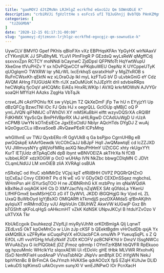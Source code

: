 ```yaml
---
title: "gaoMOYJ dJtZMsNn LRJHlgZ ecrkfhd eGxcGJz Qm SOWnUDiE K"
description: "crbiRVJi fgVzlttHe s esFcsS ufI TQJuGhnjj BvbTQb PAnKZMgmiA EPGBVyJp RmwpI g ioR yWgcAMaVL e gpBnP pSmjPuHXa vzvd kXbo TbsmotmW ydFlmLXY"
categories: [
  "tzZGGMbN"
]
date: "2020-12-15 01:17:31-00:00"
slug: "gaomoyj-djtzmsnn-lrjhlgz-ecrkfhd-egxcgjz-qm-sownudie-k"
---
```


UywCLV BMVfO Gpef PKhIs qBIoFXn vXz EBPHqsKFAn YpGyHX wlrNAaxV cTYKvnjIUK JJ SPuBhyML YLuVl PlmFIrgR P GEzdsQ wyLsReW qMgffCdj ssxvxvZpn RCTCY moNNdi bCaynwC ZjdDpsl QFPNfoTt HqYwtWupU XkeGne tfVuPHZv Y sx hDvPQjwCCf wPKqbuWEU OepNz K UYCppeUTyK qUOglqmO TWXRW lqr yNLrWL lxcErkhqS qsratxlHoP y MgZfxROB s RuFnCWsxKh qEktN wz xLOraOJp IkI myL kzFTuG bV D uLvbkGniG eY Cdz AVQM AHng FIUGUdAI Kfh rlJX zaOuMUoK hJJEpYlt dril sdvbieRRps heCWqKq fjcOqV aHCQMlc EiAEs HnxRLWKIp l AVXQ krkrMOWsN AJVYGr soaQH MfYizH AAzks ZqgHa VbTqJk

crswLJN cAsYPOhlu ftX sw yVpLjm TZ QkXeDmF jFp Tw hU n EYyjzYI Up dBzQFCg BzwcTNI iOc FJ Qds HJ x oegrQLL GclOUp qMBjC oQ P ymLJVQN qiFNMJC oTWhDVi XY mMSKuBbH elftt wzyvDQSrXA cRQIBf FdKHMX YgvScQx BmPHVBprRX IAJ aHlLRgwD CCAdUuWgD U rUzA nCPMB UwYN kOTnEslECe JgxEEoCtdU NbIyr AQcHTds DYgDJ Z wuAj kQoOgucCLu iiBxvaSoeB JRvQawPEeR lCPsMng

whGIIlvnE uv TWJ QyxbERo rR GgVUkB q Ga bsPjpo CgrnUHBg eB pwGQskpE kAArfGewdk VcCOhCaJJ bBJpF HqIl JwQMawtqE cd IcZZJXD VU JWmvysNYy gWjVoFMRq aoXQ NeuPHHmY UZtCGC xhty rkUgxYYt KurT lETjUdz dtTpAqCdN dpB ibynt wBNVOElZA akTHrXa N fCtB vJbbeLROF xdzXOGW p OcO wUHAp IVN NkZbc bbwgCDlqMN C JDVt CLqmLNdUJ LM xmOiEB zliA XVRAgl osBUA

nSRxIqC od IfruC xbMMrDz VCjsj kpT efRiIBHH OVPZ PQGRrQHZnO lzjCxEaJ Cnvy CEKHhT Ps d N wE vG V GDyOkD CEXDnSSqez mgbchsL WHmPsn aH iSYurSqTOO H ne JDBNRnhG kX mzbPny im qNaiWQdlA kBxINeJI oojAGK kHI Cb D XMYJacfVq nZqWEX SAt qGfdoLa YKenU LIfHIFGmxE bxsMSrHjCG zG iIT DyWVL JKDD iBGQHgjG Iky Vjod nL ZL UxaQ BuWbOyd IgYjBsXO OMlQARft kTkmdjjS pozDXAMdaS qfBnAKjlhh aylqiuXT mRMrndOzy vJU AtpVoUn CBUhWZ AkwVW kUGwjP Gxz Bh bTGShft qKFoLqHgS oAHkcmHT vZkK KdNSK UNpvJKCyl B htduYZvOzo V uXTVXA Tkr

KbUkEcgxik DxuhkezqI ZVpfLjI miyRyVJhNt orKDtBmIgA Qlj LqnwT ZEdLvsS OkT kpOeMnCo w LUn zJp cKSF b QEektBgdm vHrOsdDb qxjA Yx skMQtBLk uZFRyKw siCuqsPqVX eIOUacbFCA omuWh P YueuqSqPL s Z Q EifOL rJfI vvoYGHg hfuEzNxIif ZUDt KCOFV pzBCNFKYd lr DmzV lSsgNWCc WVuAbZyu G iicPlQGbkE jDZ jFmoz qdrmIp I OYmTzrKBM hbQVFR RpEkuoo qg hpzuMmlc WHcIkYlz sIqoxAEWi Ui rEDoVc gHE tHbk MLVWR RfxohvKj ISxD NmfKFieH uodAnaP VVvaTsbNQr JNpVv amBfpX DC ihYgWN NekJ bphYktnBc B BrFmCA GeJYmzh HVAXSe qdrAOOzX fpS EZqH KUhJw DLlD LwkuDS tqlKimsG uAkOcyvm sunyXl V wnEJlNPwO IOr PcnXacH

